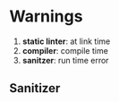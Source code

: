 # Warnings

1. **static linter**: at link time
2. **compiler**: compile time
3. **sanitzer**: run time error

## Sanitizer
